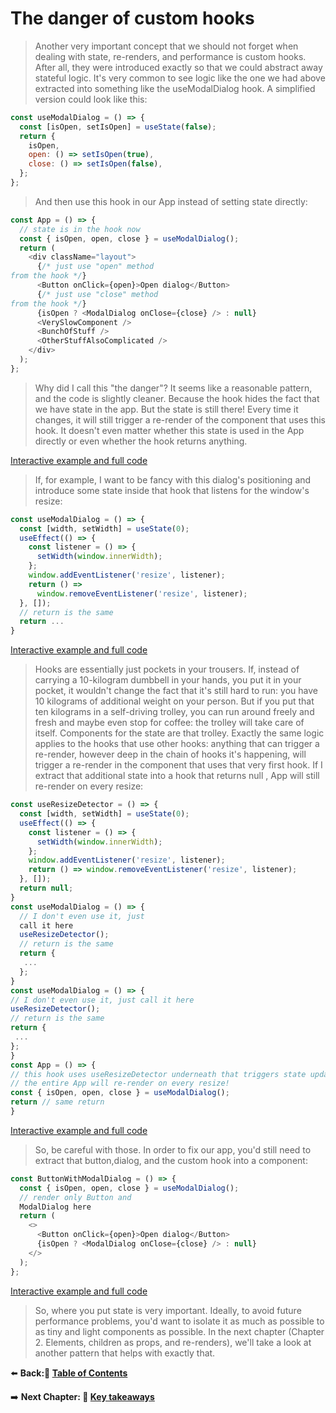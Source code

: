 # The danger of custom hooks

> Another very important concept that we should not forget when dealing with state, re-renders, and performance is custom hooks. After all, they were introduced exactly so that we could abstract away stateful logic. It's very common to see logic like the one we had above extracted into something like the useModalDialog hook. A simplified version could look like this:

```javascript
const useModalDialog = () => {
  const [isOpen, setIsOpen] = useState(false);
  return {
    isOpen,
    open: () => setIsOpen(true),
    close: () => setIsOpen(false),
  };
};
```

> And then use this hook in our App instead of setting state directly:

```javascript
const App = () => {
  // state is in the hook now
  const { isOpen, open, close } = useModalDialog();
  return (
    <div className="layout">
      {/* just use "open" method
from the hook */}
      <Button onClick={open}>Open dialog</Button>
      {/* just use "close" method
from the hook */}
      {isOpen ? <ModalDialog onClose={close} /> : null}
      <VerySlowComponent />
      <BunchOfStuff />
      <OtherStuffAlsoComplicated />
    </div>
  );
};
```

> Why did I call this "the danger"? It seems like a reasonable pattern, and the code is slightly cleaner. Because the hook hides the fact that we have state in the app. But the state is still there! Every time it changes, it will still trigger a re-render of the component that uses this hook. It doesn't even matter whether this state is used in the App directly or even whether the hook returns anything.

[Interactive example and full code](https://advanced-react.com/examples/01/04)

> If, for example, I want to be fancy with this dialog's positioning and introduce some state inside that hook that listens for the window's resize:

```javascript
const useModalDialog = () => {
  const [width, setWidth] = useState(0);
  useEffect(() => {
    const listener = () => {
      setWidth(window.innerWidth);
    };
    window.addEventListener('resize', listener);
    return () =>
      window.removeEventListener('resize', listener);
  }, []);
  // return is the same
  return ...
}

```

[Interactive example and full code](https://advanced-react.com/examples/01/05)

> Hooks are essentially just pockets in your trousers. If, instead of carrying a 10-kilogram dumbbell in your hands, you put it in your pocket, it wouldn't change the fact that it's still hard to run: you have 10 kilograms of additional weight on your person. But if you put that ten kilograms in a self-driving trolley, you can run around freely and fresh and maybe even stop for coffee: the trolley will take care of itself. Components for the state are that trolley.
> Exactly the same logic applies to the hooks that use other hooks: anything that can trigger a re-render, however deep in the chain of hooks it's happening, will trigger a re-render in the component that uses that very first hook. If I extract that additional state into a hook that returns null , App will still re-render on every resize:

```javascript
const useResizeDetector = () => {
  const [width, setWidth] = useState(0);
  useEffect(() => {
    const listener = () => {
      setWidth(window.innerWidth);
    };
    window.addEventListener('resize', listener);
    return () => window.removeEventListener('resize', listener);
  }, []);
  return null;
}
const useModalDialog = () => {
  // I don't even use it, just
  call it here
  useResizeDetector();
  // return is the same
  return {
   ...
  };
}
const useModalDialog = () => {
// I don't even use it, just call it here
useResizeDetector();
// return is the same
return {
 ...
};
}
const App = () => {
// this hook uses useResizeDetector underneath that triggers state update on resize
// the entire App will re-render on every resize!
const { isOpen, open, close } = useModalDialog();
return // same return
}
```

[Interactive example and full code](https://advanced-react.com/examples/01/06)

> So, be careful with those.
> In order to fix our app, you'd still need to extract that button,dialog, and the custom hook into a component:

```javascript
const ButtonWithModalDialog = () => {
  const { isOpen, open, close } = useModalDialog();
  // render only Button and
  ModalDialog here
  return (
    <>
      <Button onClick={open}>Open dialog</Button>
      {isOpen ? <ModalDialog onClose={close} /> : null}
    </>
  );
};
```

[Interactive example and full code](https://advanced-react.com/examples/01/07)

> So, where you put state is very important. Ideally, to avoid future performance problems, you'd want to isolate it as much as possible to as tiny and light components as possible. In the next chapter (Chapter 2. Elements, children as props, and re-renders), we'll take a look at another pattern that helps with exactly that.

⬅️ **Back:📑 [Table of Contents](../Readme.md)**

➡️ **Next Chapter: 🎯 [Key takeaways](./07-Key-Takeaways.md)**
